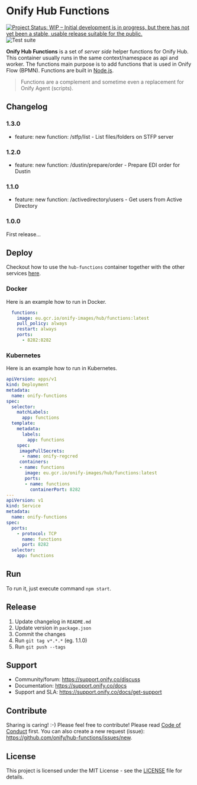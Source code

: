 # Onify Hub Functions

[![Project Status: WIP – Initial development is in progress, but there has not yet been a stable, usable release suitable for the public.](https://www.repostatus.org/badges/latest/wip.svg)](https://www.repostatus.org/#wip)
![Test suite](https://github.com/onify/hub-functions/workflows/Build%20latest/badge.svg)

**Onify Hub Functions** is a set of _server side_ helper functions for Onify Hub. This container usually runs in the same context/namespace as api and worker. The functions main purpose is to add functions that is used in Onify Flow (BPMN). Functions are built in [Node.js](https://nodejs.org/).

> Functions are a complement and sometime even a replacement for Onify Agent (scripts).

## Changelog

### 1.3.0

* feature: new function: /stfp/list - List files/folders on STFP server

### 1.2.0

* feature: new function: /dustin/prepare/order - Prepare EDI order for Dustin

### 1.1.0

* feature: new function: /activedirectory/users - Get users from Active Directory

### 1.0.0

First release...

## Deploy

Checkout how to use the `hub-functions` container together with the other services [here](https://github.com/onify/install/blob/default/containers.md).

### Docker

Here is an example how to run in Docker.

```yaml
  functions:
    image: eu.gcr.io/onify-images/hub/functions:latest
    pull_policy: always
    restart: always
    ports:
      - 8282:8282
```

### Kubernetes

Here is an example how to run in Kubernetes.

```yaml
apiVersion: apps/v1
kind: Deployment
metadata:
  name: onify-functions
spec:
  selector:
    matchLabels:
      app: functions
  template:
    metadata:
      labels:
        app: functions
    spec:
     imagePullSecrets:
      - name: onify-regcred
     containers:
     - name: functions
       image: eu.gcr.io/onify-images/hub/functions:latest 
       ports:
       - name: functions
         containerPort: 8282
---
apiVersion: v1
kind: Service
metadata:
  name: onify-functions
spec:
  ports:
    - protocol: TCP
      name: functions
      port: 8282
  selector:
    app: functions
```

## Run

To run it, just execute command `npm start`.

## Release

1. Update changelog in `README.md`
2. Update version in `package.json`
3. Commit the changes
4. Run `git tag v*.*.*` (eg. 1.1.0)
5. Run `git push --tags`

## Support

* Community/forum: https://support.onify.co/discuss
* Documentation: https://support.onify.co/docs
* Support and SLA: https://support.onify.co/docs/get-support

## Contribute

Sharing is caring! :-) Please feel free to contribute! Please read [Code of Conduct](CODE_OF_CONDUCT.md) first.
You can also create a new request (issue): https://github.com/onify/hub-functions/issues/new.

## License

This project is licensed under the MIT License - see the [LICENSE](LICENSE) file for details.
